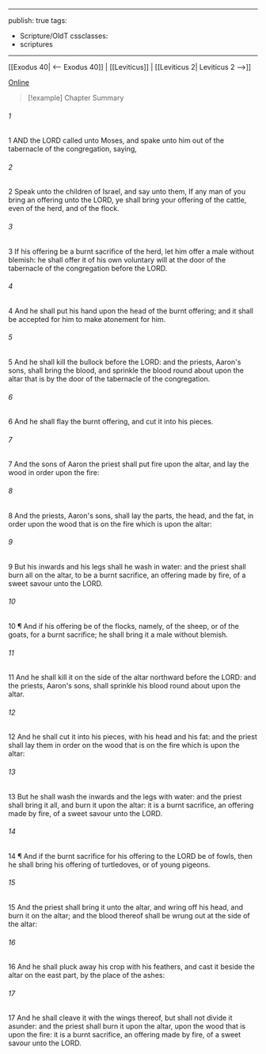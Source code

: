 

---
publish: true
tags:
  - Scripture/OldT
cssclasses:
  - scriptures
---
[[Exodus 40| <-- Exodus 40]] | [[Leviticus]] | [[Leviticus 2| Leviticus 2 -->]]

[Online](https://churchofjesuschrist.org/study/scriptures/ot/lev/1?lang=eng)

>[!example] Chapter Summary
>
###### 1
1 AND the LORD called unto Moses, and spake unto him out of the tabernacle of the congregation, saying,
###### 2
2 Speak unto the children of Israel, and say unto them, If any man of you bring an offering unto the LORD, ye shall bring your offering of the cattle, even of the herd, and of the flock.
###### 3
3 If his offering be a burnt sacrifice of the herd, let him offer a male without blemish: he shall offer it of his own voluntary will at the door of the tabernacle of the congregation before the LORD.
###### 4
4 And he shall put his hand upon the head of the burnt offering; and it shall be accepted for him to make atonement for him.
###### 5
5 And he shall kill the bullock before the LORD: and the priests, Aaron's sons, shall bring the blood, and sprinkle the blood round about upon the altar that is by the door of the tabernacle of the congregation.
###### 6
6 And he shall flay the burnt offering, and cut it into his pieces.
###### 7
7 And the sons of Aaron the priest shall put fire upon the altar, and lay the wood in order upon the fire:
###### 8
8 And the priests, Aaron's sons, shall lay the parts, the head, and the fat, in order upon the wood that is on the fire which is upon the altar:
###### 9
9 But his inwards and his legs shall he wash in water: and the priest shall burn all on the altar, to be a burnt sacrifice, an offering made by fire, of a sweet savour unto the LORD.
###### 10
10 ¶ And if his offering be of the flocks, namely, of the sheep, or of the goats, for a burnt sacrifice; he shall bring it a male without blemish.
###### 11
11 And he shall kill it on the side of the altar northward before the LORD: and the priests, Aaron's sons, shall sprinkle his blood round about upon the altar.
###### 12
12 And he shall cut it into his pieces, with his head and his fat: and the priest shall lay them in order on the wood that is on the fire which is upon the altar:
###### 13
13 But he shall wash the inwards and the legs with water: and the priest shall bring it all, and burn it upon the altar: it is a burnt sacrifice, an offering made by fire, of a sweet savour unto the LORD.
###### 14
14 ¶ And if the burnt sacrifice for his offering to the LORD be of fowls, then he shall bring his offering of turtledoves, or of young pigeons.
###### 15
15 And the priest shall bring it unto the altar, and wring off his head, and burn it on the altar; and the blood thereof shall be wrung out at the side of the altar:
###### 16
16 And he shall pluck away his crop with his feathers, and cast it beside the altar on the east part, by the place of the ashes:
###### 17
17 And he shall cleave it with the wings thereof, but shall not divide it asunder: and the priest shall burn it upon the altar, upon the wood that is upon the fire: it is a burnt sacrifice, an offering made by fire, of a sweet savour unto the LORD.



